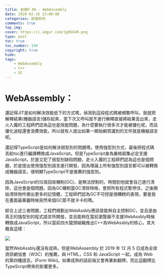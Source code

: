 ```yaml
---
title: 前端P.06 - WebAssembly
date: 2020-02-16 13:00:00
categories: 前端系列
comments: true
top_img: 
cover: https://i.imgur.com/1g9Gh4R.png
type: post
toc: true
toc_number: 150
copyright: true
hide:
tags: 
    - WebAssembly
    - C++
    - GC
---
```


# WebAssembly：
還記得JIT是如何解決效能低下的方式嗎，偵測到這段程式碼被頻繁呼叫，我就把解釋結果(機器語言)儲存起來，當下次又呼叫就不進行解釋直接將結果丟出來，走火入魔的工程師們認為這也是效能問題，為什麼要執行很多次才能被優化呢，而且優化過程還會浪費效能，所以就有人提出如果一開始網頁識別的文件就是機器語言呢。

還記得TypeScript是如何解決弱型別的問題嗎，使用強型別方式，最後把程式碼丟給tsc進行編譯轉換成JavaScript。但是TypeScript身為嚴格超集必定支援JavaScript，於是又犯了弱型別缺陷問題，走火入魔的工程師們認為這也是個問題，於是提出使用強型別語言進行開發，因為理論上所有強型別語言都可以被轉換成機器語言。很明顯TypeScript不是推薦的強型別。

因為JavaScript的垃圾回收機制(GC)，是無法控制的，時間到他就會自己進行清除，這也會是個問題，因為GC機制當GC清除時候，會把所有程式暫停住，之後開始清除物件挪出更多的記憶體，工程師們認為GC不可控是很糟糕的表現，要是我在畫面最華麗時候突然來個GC那不就卡卡的嗎。

綜合上述三者問題，工程們規劃出WebAssbly應該是能夠自主控制GC，並且是由真正的強型別的程式語言所開發，並且能夠在當前瀏覽器不支援WebAssbly時候轉換成JavaScript，所以當前四大龍頭組織推出C++為WebAssbly的核心，其大概長這樣：

![](https://i.imgur.com/EnsjTwX.png)

當然WebAssbly還沒有成熟，但是WebAssembly 於 2019 年 12 月 5 日成為全球資訊網協會（W3C）的推薦，與 HTML，CSS 和 JavaScript 一起，成為 Web 的第四種語言。(Form Wiki)。如果成熟的話前端又會再重新翻牌，而比這翻牌比TypeScript帶來的影響更多。